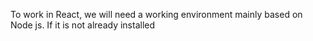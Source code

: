 To work in React, we will need a working environment mainly based on Node js. If it is not already installed
